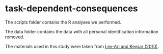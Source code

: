# task-dependent-consequences

The scripts folder contains the R analyses we performed.

The data folder contains the data with all personal identification information removed.

The materials used in this study were taken from [Lev-Ari and Keysar (2010)](https://www.sciencedirect.com/science/article/pii/S0022103110001459?casa_token=wHnTa-s6wN8AAAAA:coe8lcN46GGgCTHkF5_yaAdGbOYnE4VOZMSG1pv1jB6cCJLdtPXDKO1XtPpQrkhBQKIl-qTPWo0).

